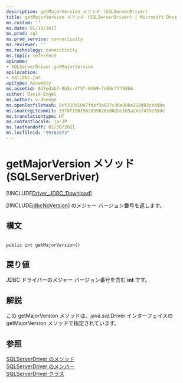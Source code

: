 ```yaml
---
description: getMajorVersion メソッド (SQLServerDriver)
title: getMajorVersion メソッド (SQLServerDriver) | Microsoft Docs
ms.custom: ''
ms.date: 01/19/2017
ms.prod: sql
ms.prod_service: connectivity
ms.reviewer: ''
ms.technology: connectivity
ms.topic: reference
apiname:
- SQLServerDriver.getMajorVersion
apilocation:
- sqljdbc.jar
apitype: Assembly
ms.assetid: 027edab7-9b5c-4f5f-9469-fe00cf7798b6
author: David-Engel
ms.author: v-daenge
ms.openlocfilehash: 8cf310d1047fdef3a027c36e008e218d03cbb0ba
ms.sourcegitcommit: 33f0f190f962059826e002be165a2bef4f9e350c
ms.translationtype: HT
ms.contentlocale: ja-JP
ms.lasthandoff: 01/30/2021
ms.locfileid: "99162873"
---
```

# <a name="getmajorversion-method-sqlserverdriver"></a>getMajorVersion メソッド (SQLServerDriver)
[!INCLUDE[Driver_JDBC_Download](../../../includes/driver_jdbc_download.md)]

  [!INCLUDE[jdbcNoVersion](../../../includes/jdbcnoversion_md.md)] のメジャー バージョン番号を返します。  
  
## <a name="syntax"></a>構文  
  
```  
  
public int getMajorVersion()  
```  
  
## <a name="return-value"></a>戻り値  
 JDBC ドライバーのメジャー バージョン番号を含む **int** です。  
  
## <a name="remarks"></a>解説  
 この getMajorVersion メソッドは、java.sql.Driver インターフェイスの getMajorVersion メソッドで指定されています。  
  
## <a name="see-also"></a>参照  
 [SQLServerDriver のメソッド](../../../connect/jdbc/reference/sqlserverdriver-methods.md)   
 [SQLServerDriver のメンバー](../../../connect/jdbc/reference/sqlserverdriver-members.md)   
 [SQLServerDriver クラス](../../../connect/jdbc/reference/sqlserverdriver-class.md)  
  
  
